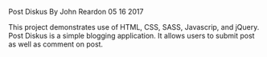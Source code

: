 Post Diskus
By John Reardon
05 16 2017

This project demonstrates use of HTML, CSS, SASS, Javascrip, and jQuery. Post Diskus is a simple blogging application. It allows users to submit post as well as comment on post. 